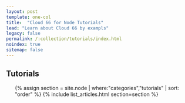 ```yaml
---
layout: post
template: one-col
title:  "Cloud 66 for Node Tutorials"
lead: "Learn about Cloud 66 by exampls"
legacy: false
permalink: /:collection/tutorials/index.html
noindex: true
sitemap: false
---
```


<div class="Toc Toc--howto">
    <h2>Tutorials</h2>
    <ul>
    {% assign section = site.node | where:"categories","tutorials" | sort: "order" %}
    {% include list_articles.html section=section %}
    </ul>
</div><!--/.Toc-->

